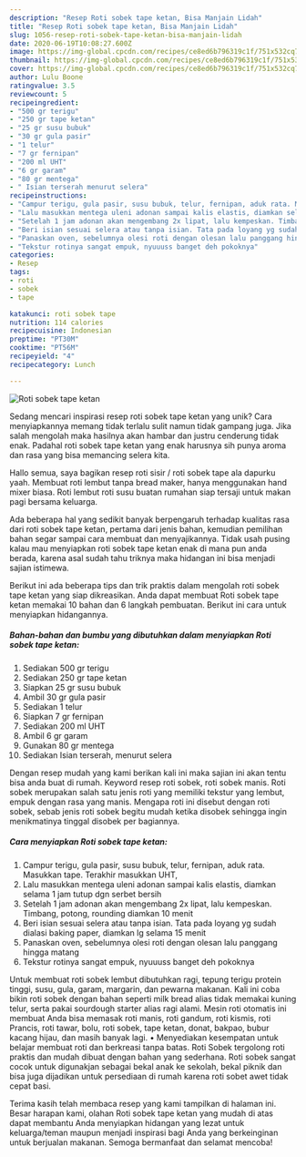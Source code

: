 ```yaml
---
description: "Resep Roti sobek tape ketan, Bisa Manjain Lidah"
title: "Resep Roti sobek tape ketan, Bisa Manjain Lidah"
slug: 1056-resep-roti-sobek-tape-ketan-bisa-manjain-lidah
date: 2020-06-19T10:08:27.600Z
image: https://img-global.cpcdn.com/recipes/ce8ed6b796319c1f/751x532cq70/roti-sobek-tape-ketan-foto-resep-utama.jpg
thumbnail: https://img-global.cpcdn.com/recipes/ce8ed6b796319c1f/751x532cq70/roti-sobek-tape-ketan-foto-resep-utama.jpg
cover: https://img-global.cpcdn.com/recipes/ce8ed6b796319c1f/751x532cq70/roti-sobek-tape-ketan-foto-resep-utama.jpg
author: Lulu Boone
ratingvalue: 3.5
reviewcount: 5
recipeingredient:
- "500 gr terigu"
- "250 gr tape ketan"
- "25 gr susu bubuk"
- "30 gr gula pasir"
- "1 telur"
- "7 gr fernipan"
- "200 ml UHT"
- "6 gr garam"
- "80 gr mentega"
- " Isian terserah menurut selera"
recipeinstructions:
- "Campur terigu, gula pasir, susu bubuk, telur, fernipan, aduk rata. Masukkan tape. Terakhir masukkan UHT,"
- "Lalu masukkan mentega uleni adonan sampai kalis elastis, diamkan selama 1 jam tutup dgn serbet bersih"
- "Setelah 1 jam adonan akan mengembang 2x lipat, lalu kempeskan. Timbang, potong, rounding diamkan 10 menit"
- "Beri isian sesuai selera atau tanpa isian. Tata pada loyang yg sudah dialasi baking paper, diamkan lg selama 15 menit"
- "Panaskan oven, sebelumnya olesi roti dengan olesan lalu panggang hingga matang"
- "Tekstur rotinya sangat empuk, nyuuuss banget deh pokoknya"
categories:
- Resep
tags:
- roti
- sobek
- tape

katakunci: roti sobek tape 
nutrition: 114 calories
recipecuisine: Indonesian
preptime: "PT30M"
cooktime: "PT56M"
recipeyield: "4"
recipecategory: Lunch

---
```



![Roti sobek tape ketan](https://img-global.cpcdn.com/recipes/ce8ed6b796319c1f/751x532cq70/roti-sobek-tape-ketan-foto-resep-utama.jpg)

Sedang mencari inspirasi resep roti sobek tape ketan yang unik? Cara menyiapkannya memang tidak terlalu sulit namun tidak gampang juga. Jika salah mengolah maka hasilnya akan hambar dan justru cenderung tidak enak. Padahal roti sobek tape ketan yang enak harusnya sih punya aroma dan rasa yang bisa memancing selera kita.

Hallo semua, saya bagikan resep roti sisir / roti sobek tape ala dapurku yaah. Membuat roti lembut tanpa bread maker, hanya menggunakan hand mixer biasa. Roti lembut roti susu buatan rumahan siap tersaji untuk makan pagi bersama keluarga.

Ada beberapa hal yang sedikit banyak berpengaruh terhadap kualitas rasa dari roti sobek tape ketan, pertama dari jenis bahan, kemudian pemilihan bahan segar sampai cara membuat dan menyajikannya. Tidak usah pusing kalau mau menyiapkan roti sobek tape ketan enak di mana pun anda berada, karena asal sudah tahu triknya maka hidangan ini bisa menjadi sajian istimewa.


Berikut ini ada beberapa tips dan trik praktis dalam mengolah roti sobek tape ketan yang siap dikreasikan. Anda dapat membuat Roti sobek tape ketan memakai 10 bahan dan 6 langkah pembuatan. Berikut ini cara untuk menyiapkan hidangannya.

<!--inarticleads1-->

##### Bahan-bahan dan bumbu yang dibutuhkan dalam menyiapkan Roti sobek tape ketan:

1. Sediakan 500 gr terigu
1. Sediakan 250 gr tape ketan
1. Siapkan 25 gr susu bubuk
1. Ambil 30 gr gula pasir
1. Sediakan 1 telur
1. Siapkan 7 gr fernipan
1. Sediakan 200 ml UHT
1. Ambil 6 gr garam
1. Gunakan 80 gr mentega
1. Sediakan  Isian terserah, menurut selera


Dengan resep mudah yang kami berikan kali ini maka sajian ini akan tentu bisa anda buat di rumah. Keyword resep roti sobek, roti sobek manis. Roti sobek merupakan salah satu jenis roti yang memiliki tekstur yang lembut, empuk dengan rasa yang manis. Mengapa roti ini disebut dengan roti sobek, sebab jenis roti sobek begitu mudah ketika disobek sehingga ingin menikmatinya tinggal disobek per bagiannya. 

<!--inarticleads2-->

##### Cara menyiapkan Roti sobek tape ketan:

1. Campur terigu, gula pasir, susu bubuk, telur, fernipan, aduk rata. Masukkan tape. Terakhir masukkan UHT,
1. Lalu masukkan mentega uleni adonan sampai kalis elastis, diamkan selama 1 jam tutup dgn serbet bersih
1. Setelah 1 jam adonan akan mengembang 2x lipat, lalu kempeskan. Timbang, potong, rounding diamkan 10 menit
1. Beri isian sesuai selera atau tanpa isian. Tata pada loyang yg sudah dialasi baking paper, diamkan lg selama 15 menit
1. Panaskan oven, sebelumnya olesi roti dengan olesan lalu panggang hingga matang
1. Tekstur rotinya sangat empuk, nyuuuss banget deh pokoknya


Untuk membuat roti sobek lembut dibutuhkan ragi, tepung terigu protein tinggi, susu, gula, garam, margarin, dan pewarna makanan. Kali ini coba bikin roti sobek dengan bahan seperti milk bread alias tidak memakai kuning telur, serta pakai sourdough starter alias ragi alami. Mesin roti otomatis ini membuat Anda bisa memasak roti manis, roti gandum, roti kismis, roti Prancis, roti tawar, bolu, roti sobek, tape ketan, donat, bakpao, bubur kacang hijau, dan masih banyak lagi. • Menyediakan kesempatan untuk belajar membuat roti dan berkreasi tanpa batas. Roti Sobek tergolong roti praktis dan mudah dibuat dengan bahan yang sederhana. Roti sobek sangat cocok untuk digunakjan sebagai bekal anak ke sekolah, bekal piknik dan bisa juga dijadikan untuk persediaan di rumah karena roti sobet awet tidak cepat basi. 

Terima kasih telah membaca resep yang kami tampilkan di halaman ini. Besar harapan kami, olahan Roti sobek tape ketan yang mudah di atas dapat membantu Anda menyiapkan hidangan yang lezat untuk keluarga/teman maupun menjadi inspirasi bagi Anda yang berkeinginan untuk berjualan makanan. Semoga bermanfaat dan selamat mencoba!
